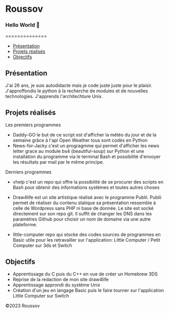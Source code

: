 # Roussov
### Hello World 👋

==============

*   [Présentation](#presentation)
*   [Projets réalisés](#projets-réalisés)
*   [Objectifs](#objectifs)

Présentation
------------
J'ai 26 ans, je suis autodidacte mais je code juste juste pour le plaisir.
J'approffondis le python à la recherche de modules et de nouvelles technologies.
J'apprends l'architechture Unix.

Projets réalisés
--------
Les premiers programmes
*   Daddy-GO le but de ce script est d'afficher la météo du jour et de la semaine grâce à l'api Open Weather tous sont codés en Python
*   News-for-Jacky c'est un progragmme qui permet d'afficher les news letter grace au module bs4 (beautiful-soup) sur Python et une       installation du programme via le terminal Bash et possibilité d'envoyer les résultats par mail par le même principe.


Derniers programmes 

*   vhelp c'est un repo qui offre la possibilité de se procurer des scripts en Bash pour obtenir des informations systèmes et toutes       autres choses

*   Draw4life est un site artistique réalisé avec le programme Publii. Publii permet de réaliser du contenu statique sa présentation       ressemble à celle de Wordpress sans PHP ni base de donnée. Le site est socké directement sur son repo git. Il suffit de changer       les DNS dans les paramètres Github pour choisir un nom de domaine via une autre plateforme.

*   little-computer repo qui stocke des codes sources de programmes en Basic utile pour les retravailler sur l'application: Little         Computer / Petit Computer sur 3ds et Switch

Objectifs
-------
* Apprentissage du C puis du C++ en vue de créer un Homebrew 3DS
* Reprise de la redaction de mon site draw4life
* Apprentissage approndi du système Unix
* Création d'un jeu en langage Basic puis le faire tourner sur l'application Little Computer sur Switch 

©2023 Roussov 


